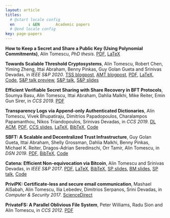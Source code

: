 ```yaml
---
layout: article
titles:
  # @start locale config
  en      : &EN       Academic papers
  # @end locale config
key: page-papers
---
```


**How to Keep a Secret and Share a Public Key (Using Polynomial Commitments)**, Alin Tomescu, _PhD thesis_. <a class="button button--success button--rounded button--sm" href="papers/phd-thesis-mit2020.pdf"><i class="fas fa-download"></i>PDF</a>, [LaTeX](https://www.github.com/alinush/phd-thesis)

**Towards Scalable Threshold Cryptosystems**, Alin Tomescu, Robert Chen, Yiming Zheng, Ittai Abraham, Benny Pinkas, Guy Golan Gueta and Srinivas Devadas, in _IEEE S&amp;P 2020_. [TSS blogpost](/2020/03/12/scalable-bls-threshold-signatures.html), [AMT blogpost](https://alinush.github.io/2020/03/12/towards-scalable-vss-and-dkg.html), <a class="button button--success button--rounded button--sm" href="papers/dkg-sp2020.pdf"><i class="fas fa-download"></i>PDF</a>, [LaTeX](https://www.github.com/alinush/dkg-paper), [Code](https://www.github.com/alinush/libpolycrypto), [S&P talk preview](https://www.youtube.com/watch?v=LCCKKcnVnWU), [S&P talk](https://www.youtube.com/watch?v=K9JfFS8Y-L4), [S&P slides](https://docs.google.com/presentation/d/1szSvKLMjgk66Utea9okhlAAkKEGls21i15XMi5BvdXY/edit?usp=sharing)

**Efficient Verifiable Secret Sharing with Share Recovery in BFT Protocols**, Soumya Basu, Alin Tomescu, Ittai Abraham, Dahlia Malkhi, Mike Reiter, Emin Gun Sirer, in _CCS 2019_. <a class="button button--success button--rounded button--sm" href="https://dl.acm.org/doi/pdf/10.1145/3319535.3354207"><i class="fas fa-download"></i>PDF</a>

**Transparency Logs via Append-only Authenticated Dictionaries**, Alin Tomescu, Vivek Bhupatiraju, Dimitrios Papadopoulos, Charalampos Papamanthou, Nikos Triandopoulos, Srinivas Devadas, in _CCS 2019_. [DL ACM](https://dl.acm.org/citation.cfm?id=3345652), <a class="button button--success button--rounded button--sm" href="https://eprint.iacr.org/2018/721.pdf"><i class="fas fa-download"></i>PDF</a>, [CCS slides](https://docs.google.com/presentation/d/1EihBSl5jVhbRq4sWao652KYz2YeVUyS8UYIsWWR1pWU/edit?usp=sharing), [LaTeX](https://github.com/alinush/aad-paper), [BibTeX](papers/aad-ccs2019.bib), [Code](https://github.com/alinush/libaad-ccs2019)

**SBFT: A Scalable and Decentralized Trust Infrastructure**, Guy Golan Gueta, Ittai Abraham, Shelly Grossman, Dahlia Malkhi, Benny Pinkas, Michael K. Reiter, Dragos-Adrian Seredinschi, Orr Tamir, Alin Tomescu, in _DSN 2019_. <a class="button button--success button--rounded button--sm" href="https://arxiv.org/pdf/1804.01626.pdf"><i class="fas fa-download"></i>PDF</a>, [BibTeX](papers/sbft-dsn2019.bib), [Code](https://github.com/vmware/concord-bft)

**Catena: Efficient Non-equivocation via Bitcoin**, Alin Tomescu and Srinivas Devadas, in _IEEE S&P 2017_. <a class="button button--success button--rounded button--sm" href="papers/catena-sp2017.pdf"><i class="fas fa-download"></i>PDF</a>, [LaTeX](https://www.github.com/alinush/catena-paper), [BibTeX](papers/catena-sp2017.bib), [SP slides](papers/catena-sp2017-slides.pdf), [BM slides](https://docs.google.com/presentation/d/1Pkbze2WU6RpcppGBpH2dOob1-1uYOrGF2GUPOJ59uII), [SP talk](https://www.youtube.com/watch?v=Xz12PbLSeVc), [Code](https://www.github.com/alinush/catena-java)

**PriviPK: Certificate-less and secure email communication**, Mashael AlSabah, Alin Tomescu, Ilia Lebedev, Dimitrios Serpanos, Srini Devadas, in _Computer & Security 2017_. [ScienceDirect](https://www.sciencedirect.com/science/article/pii/S0167404817300834)

**PrivateFS: A Parallel Oblivious File System**, Peter Williams, Radu Sion and Alin Tomescu, in _CCS 2012_. <a class="button button--success button--rounded button--sm" href="papers/privatefs-ccs2012.pdf"><i class="fas fa-download"></i>PDF</a>
